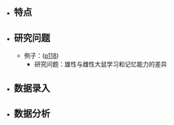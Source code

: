 - ## 特点
- ## 研究问题
	- 例子：([p118](zotero://open-pdf/library/items/DYZBXYZ6?page=118&annotation=63PJH6U2))
		- 研究问题：雄性与雌性大鼠学习和记忆能力的差异
- ## 数据录入
- ## 数据分析
